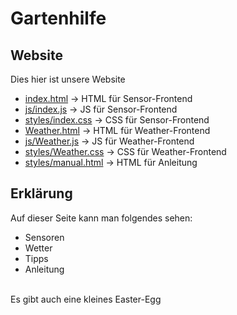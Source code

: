 # Gartenhilfe
## Website
Dies hier ist unsere Website
- <a href="index.html">index.html</a> &rarr; HTML für Sensor-Frontend
- <a href="js/index.js">js/index.js</a> &rarr; JS für Sensor-Frontend
- <a href="styles/index.css">styles/index.css</a> &rarr; CSS für Sensor-Frontend
- <a href="Weather.html">Weather.html</a> &rarr; HTML für Weather-Frontend
- <a href="js/Weather.js">js/Weather.js</a> &rarr; JS für Weather-Frontend
- <a href="styles/Weather.css">styles/Weather.css</a> &rarr; CSS für Weather-Frontend
- <a href="manual.html">styles/manual.html</a> &rarr; HTML für Anleitung

## Erklärung
Auf dieser Seite kann man folgendes sehen:
- Sensoren
- Wetter
- Tipps
- Anleitung

<br>Es gibt auch eine kleines Easter-Egg

